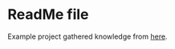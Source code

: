 # ReadMe file
Example project gathered knowledge from [here](https://purple.telstra.com/blog/swiftui---state-vs--stateobject-vs--observedobject-vs--environme).